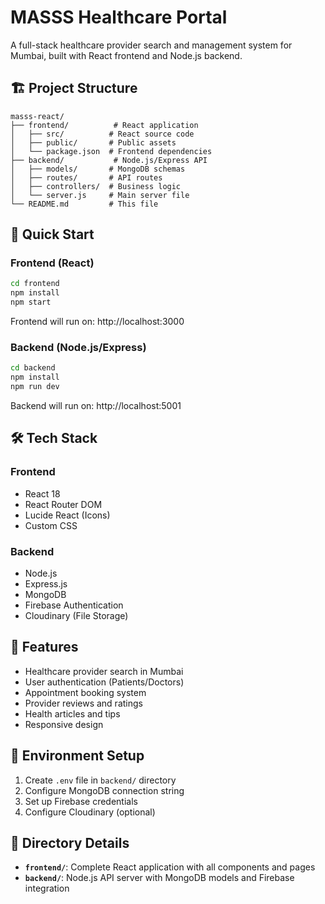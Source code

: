 # MASSS Healthcare Portal

A full-stack healthcare provider search and management system for Mumbai, built with React frontend and Node.js backend.

## 🏗️ Project Structure

```
masss-react/
├── frontend/          # React application
│   ├── src/          # React source code
│   ├── public/       # Public assets
│   └── package.json  # Frontend dependencies
├── backend/           # Node.js/Express API
│   ├── models/       # MongoDB schemas
│   ├── routes/       # API routes
│   ├── controllers/  # Business logic
│   └── server.js     # Main server file
└── README.md         # This file
```

## 🚀 Quick Start

### Frontend (React)
```bash
cd frontend
npm install
npm start
```
Frontend will run on: http://localhost:3000

### Backend (Node.js/Express)
```bash
cd backend
npm install
npm run dev
```
Backend will run on: http://localhost:5001

## 🛠️ Tech Stack

### Frontend
- React 18
- React Router DOM
- Lucide React (Icons)
- Custom CSS

### Backend
- Node.js
- Express.js
- MongoDB
- Firebase Authentication
- Cloudinary (File Storage)

## 📱 Features

- Healthcare provider search in Mumbai
- User authentication (Patients/Doctors)
- Appointment booking system
- Provider reviews and ratings
- Health articles and tips
- Responsive design

## 🔧 Environment Setup

1. Create `.env` file in `backend/` directory
2. Configure MongoDB connection string
3. Set up Firebase credentials
4. Configure Cloudinary (optional)

## 📁 Directory Details

- **`frontend/`**: Complete React application with all components and pages
- **`backend/`**: Node.js API server with MongoDB models and Firebase integration
